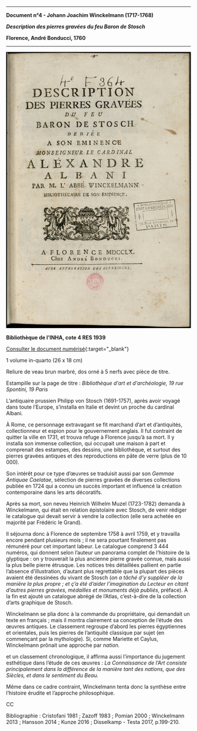 ﻿***

**Document n°4 - Johann Joachim Winckelmann (1717-1768)**

**_Description des pierres gravées du feu Baron de Stosch_**

**Florence, André Bonducci, 1760**

***

![Branching](./img/doc4/doc4_1.jpg)


**Bibliothèque de l'INHA, cote 4 RES 1939**

[Consulter le document numérisé](http://bibliotheque-numerique.inha.fr/idurl/1/13547){:target="_blank"}

1 volume  in-quarto (26 x 18 cm)

Reliure de veau brun marbré, dos orné à 5 nerfs avec pièce de titre.

Estampille sur la page de titre : _Bibliothèque d'art et d'archéologie, 19 rue Spontini, 19 Paris_

L’antiquaire prussien Philipp von Stosch (1691-1757), après avoir voyagé dans toute l’Europe,
s’installa en Italie et devint un proche du cardinal Albani.

À Rome, ce personnage extravagant se fit marchand d’art et d’antiquités, collectionneur et
espion pour le gouvernement anglais. Il fut contraint de quitter la ville en 1731,
et trouva refuge à Florence jusqu’à sa mort. Il y installa son immense collection,
qui occupait une maison à part et comprenait des estampes, des dessins, une bibliothèque,
et surtout des pierres gravées antiques et des reproductions en pâte de
verre (plus de 10 000).

Son intérêt pour ce type d’œuvres se traduisit aussi par son _Gemmae Antiquae Caelatae_,
sélection de pierres gravées de diverses collections publiée en 1724 qui a connu un
succès important et influencé la création contemporaine dans les arts décoratifs.

Après sa mort, son neveu Heinrich Wilhelm Muzel (1723-1782) demanda à Winckelmann,
qui était en relation épistolaire avec Stosch, de venir rédiger le catalogue qui
devait servir à vendre la collection (elle sera achetée en majorité par Frédéric le Grand).

Il séjourna donc à Florence de septembre 1758 à avril 1759, et y travailla encore pendant
plusieurs mois ; il ne sera pourtant finalement pas rémunéré pour cet important labeur.
Le catalogue comprend 3 444 numéros, qui donnent selon l’auteur un panorama complet
de l’histoire de la glyptique : on y trouverait la plus ancienne pierre gravée connue,
mais aussi la plus belle pierre étrusque. Les notices très détaillées pallient en partie
l’absence d’illustration, d’autant plus regrettable que la plupart des pièces avaient été
dessinées du vivant de Stosch (_on a tâché d’y suppléer de la manière la plus propre ; et ç’a été d’aider l’imagination du Lecteur en citant d’autres pierres gravées, médailles et monuments déjà publiés_, préface).
À la fin est ajouté un catalogue abrégé de l’Atlas,
c’est-à-dire de la collection d’arts graphique de Stosch.

Winckelmann se plia donc à la commande du propriétaire, qui demandait un texte en français ;
mais il montra clairement sa conception de l’étude des œuvres antiques.
Le classement regroupe d’abord les pierres égyptiennes et orientales, puis les pierres
de l’antiquité classique par sujet (en commençant par la mythologie).
Si, comme Mariette et Caylus, Winckelmann prônait une approche par _nation._

et un classement chronologique, il affirma aussi l’importance du jugement esthétique dans
l’étude de ces œuvres : _La Connaissance de l’Art consiste principalement dans la différence de la manière tant des nations, que des Siècles, et dans le sentiment du Beau._

Même dans ce cadre contraint, Winckelmann tenta donc la synthèse entre l’histoire érudite
et l’approche philosophique.

CC

Bibliographie : Cristofani 1981 ; Zazoff 1983 ; Pomian 2000 ; Winckelmann 2013 ; Hansson 2014 ; Kunze 2016 ; Disselkamp - Testa 2017, p.199-210.
